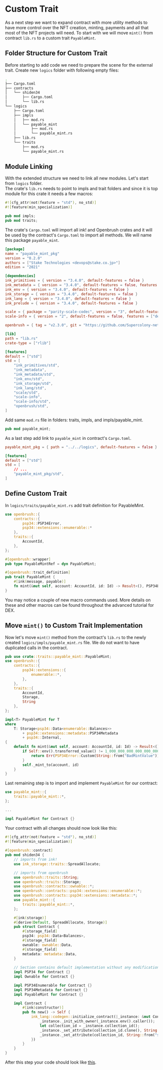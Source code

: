 # Custom Trait

As a next step we want to expand contract with more utility methods to have more control over the NFT creation, minting, payments and all that most of the NFT projects will need.
To start with we will move `mint()` from contract `lib.rs` to a custom trait `PayableMint`.

## Folder Structure for Custom Trait
Before starting to add code we need to prepare the scene for the external trait. Create new `logics` folder with following empty files:
```bash
.
├── Cargo.toml
├── contracts
│   └── shiden34
│       ├── Cargo.toml
│       └── lib.rs
└── logics
    ├── Cargo.toml
    ├── impls
    │   ├── mod.rs
    │   └── payable_mint
    │       ├── mod.rs
    │       └── payable_mint.rs
    ├── lib.rs
    └── traits
        ├── mod.rs
        └── payable_mint.rs
```

## Module Linking
With the extended structure we need to link all new modules. Let's start from `logics` folder.   
The crate's `lib.rs` needs to point to impls and trait folders and since it is top module for this crate it needs a few macros:
```rust
#![cfg_attr(not(feature = "std"), no_std)]
#![feature(min_specialization)]

pub mod impls;
pub mod traits;
```

The crate's `Cargo.toml` will import all ink! and Openbrush crates and it will be used by the contract's `Cargo.toml` to import all methods. We will name this package `payable_mint`.
```toml
[package]
name = "payable_mint_pkg"
version = "0.2.0"
authors = ["Stake Technologies <devops@stake.co.jp>"]
edition = "2021"

[dependencies]
ink_primitives = { version = "3.4.0", default-features = false }
ink_metadata = { version = "3.4.0", default-features = false, features = ["derive"], optional = true }
ink_env = { version = "3.4.0", default-features = false }
ink_storage = { version = "3.4.0", default-features = false }
ink_lang = { version = "3.4.0", default-features = false }
ink_prelude = { version = "3.4.0", default-features = false }

scale = { package = "parity-scale-codec", version = "3", default-features = false, features = ["derive"] }
scale-info = { version = "2", default-features = false, features = ["derive"], optional = true }

openbrush = { tag = "v2.3.0", git = "https://github.com/Supercolony-net/openbrush-contracts", default-features = false, features = ["ownable", "psp34", "reentrancy_guard"] }

[lib]
path = "lib.rs"
crate-type = ["rlib"]

[features]
default = ["std"]
std = [
    "ink_primitives/std",
    "ink_metadata",
    "ink_metadata/std",
    "ink_env/std",
    "ink_storage/std",
    "ink_lang/std",
    "scale/std",
    "scale-info",
    "scale-info/std",
    "openbrush/std",
]
```
Add same `mod.rs` file in folders: traits, impls, and impls/payable_mint.
```rust
pub mod payable_mint;
```
As a last step add link to `payable_mint` in contract's `Cargo.toml`.
```toml
payable_mint_pkg = { path = "../../logics", default-features = false }

[features]
default = ["std"]
std = [
    // ...
    "payable_mint_pkg/std",
]
```

## Define Custom Trait 
In `logics/traits/payable_mint.rs` add trait definition for PayableMint.
```rust
use openbrush::{
    contracts::{
        psp34::PSP34Error,
        psp34::extensions::enumerable::*
    },
    traits::{
        AccountId,
    },
};

#[openbrush::wrapper]
pub type PayableMintRef = dyn PayableMint;

#[openbrush::trait_definition]
pub trait PayableMint {
    #[ink(message, payable)]
    fn mint(&mut self, account: AccountId, id: Id) -> Result<(), PSP34Error>;
}
```

You may notice a couple of new macro commands used. More details on these and other macros can be found throughout the advanced tutorial for DEX.

## Move `mint()` to Custom Trait Implementation
Now let's move `mint()` method from the contract's `lib.rs` to the newly created `logics/impls/payable_mint.rs` file. We do not want to have duplicated calls in the contract.

```rust
pub use crate::traits::payable_mint::PayableMint;
use openbrush::{
    contracts::{
        psp34::extensions::{
            enumerable::*,
        },
    },
    traits::{
        AccountId,
        Storage,
        String
    },
};

impl<T> PayableMint for T
where
    T: Storage<psp34::Data<enumerable::Balances>>
        + psp34::extensions::metadata::PSP34Metadata
        + psp34::Internal,
{
    default fn mint(&mut self, account: AccountId, id: Id) -> Result<(), PSP34Error> {
        if Self::env().transferred_value() != 1_000_000_000_000_000_000 {
            return Err(PSP34Error::Custom(String::from("BadMintValue")))
        }
        self._mint_to(account, id)
    }
}
```
Last remaining step is to import and implement `PayableMint` for our contract:
```rust
use payable_mint::{
    traits::payable_mint::*,
};

...

impl PayableMint for Contract {}
```

Your contract with all changes should now look like this:
```rust
#![cfg_attr(not(feature = "std"), no_std)]
#![feature(min_specialization)]
        
#[openbrush::contract]
pub mod shiden34 {
    // imports from ink!
	use ink_storage::traits::SpreadAllocate;

    // imports from openbrush
	use openbrush::traits::String;
	use openbrush::traits::Storage;
	use openbrush::contracts::ownable::*;
	use openbrush::contracts::psp34::extensions::enumerable::*;
	use openbrush::contracts::psp34::extensions::metadata::*;
	use payable_mint::{
        traits::payable_mint::*,
    };

    #[ink(storage)]
    #[derive(Default, SpreadAllocate, Storage)]
    pub struct Contract {
    	#[storage_field]
		psp34: psp34::Data<Balances>,
		#[storage_field]
		ownable: ownable::Data,
		#[storage_field]
		metadata: metadata::Data,
    }
    
    // Section contains default implementation without any modifications
	impl PSP34 for Contract {}
	impl Ownable for Contract {}

	impl PSP34Enumerable for Contract {}
	impl PSP34Metadata for Contract {}
    impl PayableMint for Contract {}

    impl Contract {
        #[ink(constructor)]
        pub fn new() -> Self {
            ink_lang::codegen::initialize_contract(|_instance: &mut Contract|{
				_instance._init_with_owner(_instance.env().caller());
				let collection_id = _instance.collection_id();
				_instance._set_attribute(collection_id.clone(), String::from("name"), String::from("Shiden34"));
				_instance._set_attribute(collection_id, String::from("symbol"), String::from("SH34"));
			})
        }
    }
}
```

After this step your code should look like [this](https://github.com/swanky-dapps/nft/tree/tutorial/trait-step3).
